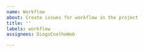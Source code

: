 ```yaml
---
name: Workflow
about: Create issues for workflow in the project
title: ''
labels: workflow
assignees: DiogoCoelhoWeb

---
```



